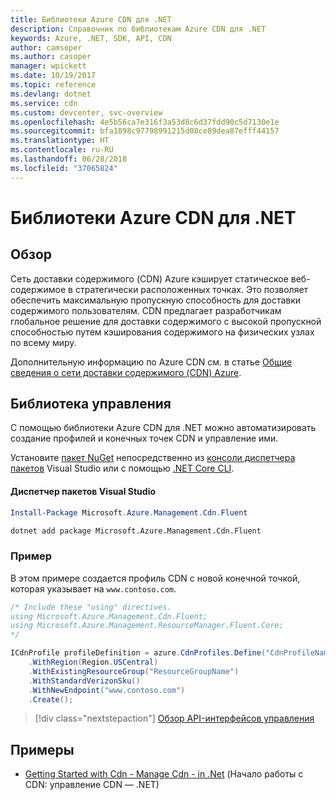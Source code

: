 ```yaml
---
title: Библиотеки Azure CDN для .NET
description: Справочник по библиотекам Azure CDN для .NET
keywords: Azure, .NET, SDK, API, CDN
author: camsoper
ms.author: casoper
manager: wpickett
ms.date: 10/19/2017
ms.topic: reference
ms.devlang: dotnet
ms.service: cdn
ms.custom: devcenter, svc-overview
ms.openlocfilehash: 4e5b56ca7e316f3a53d8c6d37fdd90c5d7130e1e
ms.sourcegitcommit: bfa1898c97798991215d08ce89dea87efff44157
ms.translationtype: HT
ms.contentlocale: ru-RU
ms.lasthandoff: 06/28/2018
ms.locfileid: "37065824"
---
```

# <a name="azure-cdn-libraries-for-net"></a>Библиотеки Azure CDN для .NET

## <a name="overview"></a>Обзор

Сеть доставки содержимого (CDN) Azure кэширует статическое веб-содержимое в стратегически расположенных точках. Это позволяет обеспечить максимальную пропускную способность для доставки содержимого пользователям. CDN предлагает разработчикам глобальное решение для доставки содержимого с высокой пропускной способностью путем кэширования содержимого на физических узлах по всему миру.

Дополнительную информацию по Azure CDN см. в статье [Общие сведения о сети доставки содержимого (CDN) Azure](https://docs.microsoft.com/azure/cdn/cdn-overview).


## <a name="management-library"></a>Библиотека управления

С помощью библиотеки Azure CDN для .NET можно автоматизировать создание профилей и конечных точек CDN и управление ими. 

Установите [пакет NuGet](https://www.nuget.org/packages/Microsoft.Azure.Management.Cdn.Fluent) непосредственно из [консоли диспетчера пакетов][PackageManager] Visual Studio или с помощью [.NET Core CLI][DotNetCLI].

#### <a name="visual-studio-package-manager"></a>Диспетчер пакетов Visual Studio

```powershell
Install-Package Microsoft.Azure.Management.Cdn.Fluent
```

```bash
dotnet add package Microsoft.Azure.Management.Cdn.Fluent
```

### <a name="example"></a>Пример

В этом примере создается профиль CDN с новой конечной точкой, которая указывает на `www.contoso.com`.

```csharp
/* Include these "using" directives.
using Microsoft.Azure.Management.Cdn.Fluent;
using Microsoft.Azure.Management.ResourceManager.Fluent.Core;
*/

ICdnProfile profileDefinition = azure.CdnProfiles.Define("CdnProfileName")
    .WithRegion(Region.USCentral)
    .WithExistingResourceGroup("ResourceGroupName")
    .WithStandardVerizonSku()
    .WithNewEndpoint("www.contoso.com")
    .Create();

```

> [!div class="nextstepaction"]
> [Обзор API-интерфейсов управления](/dotnet/api/overview/azure/cdn/management)


## <a name="samples"></a>Примеры

* [Getting Started with Cdn - Manage Cdn - in .Net](https://github.com/Azure-Samples/cdn-dotnet-manage-cdn) (Начало работы с CDN: управление CDN — .NET)

[PackageManager]: https://docs.microsoft.com/nuget/tools/package-manager-console
[DotNetCLI]: https://docs.microsoft.com/dotnet/core/tools/dotnet-add-package
